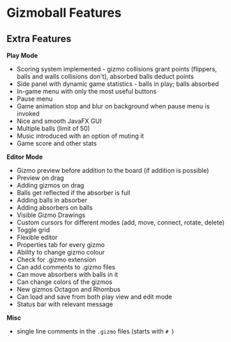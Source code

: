 # Gizmoball Features

## Extra Features

**Play Mode**

* Scoring system implemented - gizmo collisions grant points
 (flippers, balls and walls collisions don't), absorbed balls deduct points
* Side panel with dynamic game statistics - balls in play; balls absorbed
* In-game menu with only the most useful buttons
* Pause menu
* Game animation stop and blur on background when pause menu is invoked 
* Nice and smooth JavaFX GUI
* Multiple balls (limit of 50)
* Music introduced with an option of muting it 
* Game score and other stats


**Editor Mode**

* Gizmo preview before addition to the board (if addition is possible) 
* Preview on drag 
* Adding gizmos on drag
* Balls get reflected if the absorber is full
* Adding balls in absorber
* Adding absorbers on balls
* Visible Gizmo Drawings
* Custom cursors for different modes (add, move, connect, rotate, delete)
* Toggle grid
* Flexible editor
* Properties tab for every gizmo
* Ability to change gizmo colour
* Check for .gizmo extension
* Can add comments to .gizmo files
* Can move absorbers with balls in it
* Can change colors of the gizmos
* New gizmos Octagon and Rhombus
* Can load and save from both play view and edit mode
* Status bar with relevant message

**Misc**

* single line comments in the `.gizmo` files (starts with `# `)